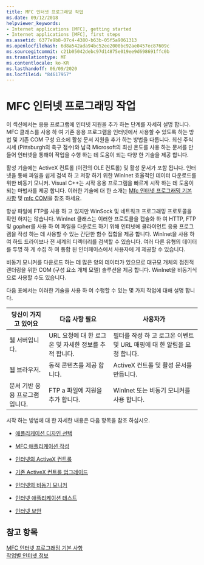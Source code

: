 ```yaml
---
title: MFC 인터넷 프로그래밍 작업
ms.date: 09/12/2018
helpviewer_keywords:
- Internet applications [MFC], getting started
- Internet applications [MFC], first steps
ms.assetid: 6377e9b8-07c4-4380-b63b-05f5a9061313
ms.openlocfilehash: 6d8a542ada94bc52ee2000bc92ae0457ec87609c
ms.sourcegitcommit: c21b05042debc97d14875e019ee9d698691ffc0b
ms.translationtype: MT
ms.contentlocale: ko-KR
ms.lasthandoff: 06/09/2020
ms.locfileid: "84617957"
---
```

# <a name="mfc-internet-programming-tasks"></a>MFC 인터넷 프로그래밍 작업

이 섹션에서는 응용 프로그램에 인터넷 지원을 추가 하는 단계를 자세히 설명 합니다. MFC 클래스를 사용 하 여 기존 응용 프로그램을 인터넷에서 사용할 수 있도록 하는 방법 및 기존 COM 구성 요소에 활성 문서 지원을 추가 하는 방법을 다룹니다. 최신 주식 시세 (Pittsburgh의 축구 점수)와 남극 Microsoft의 최신 온도를 사용 하는 문서를 만들어 인터넷을 통해이 작업을 수행 하는 데 도움이 되는 다양 한 기술을 제공 합니다.

활성 기술에는 ActiveX 컨트롤 (이전의 OLE 컨트롤) 및 활성 문서가 포함 됩니다. 인터넷을 통해 파일을 쉽게 검색 하 고 저장 하기 위한 WinInet 효율적인 데이터 다운로드를 위한 비동기 모니커. Visual C++는 시작 응용 프로그램을 빠르게 시작 하는 데 도움이 되는 마법사를 제공 합니다. 이러한 기술에 대 한 소개는 [Mfc 인터넷 프로그래밍 기본 사항](mfc-internet-programming-basics.md) 및 [mfc COM](mfc-com.md)을 참조 하세요.

항상 파일에 FTP를 사용 하 고 있지만 WinSock 및 네트워크 프로그래밍 프로토콜을 확인 하지는 않습니다. WinInet 클래스는 이러한 프로토콜을 캡슐화 하 여 HTTP, FTP 및 gopher를 사용 하 여 파일을 다운로드 하기 위해 인터넷에 클라이언트 응용 프로그램을 작성 하는 데 사용할 수 있는 간단한 함수 집합을 제공 합니다. WinInet을 사용 하 여 하드 드라이브나 전 세계의 디렉터리를 검색할 수 있습니다. 여러 다른 유형의 데이터를 투명 하 게 수집 하 여 통합 된 인터페이스에서 사용자에 게 제공할 수 있습니다.

비동기 모니커를 다운로드 하는 데 많은 양의 데이터가 있으므로 대규모 개체의 점진적 렌더링을 위한 COM (구성 요소 개체 모델) 솔루션을 제공 합니다. WinInet을 비동기식으로 사용할 수도 있습니다.

다음 표에서는 이러한 기술을 사용 하 여 수행할 수 있는 몇 가지 작업에 대해 설명 합니다.

|당신이 가지고 있어요|다음 사항 필요|사용자가|
|--------------|-----------------|----------------|
|웹 서버입니다.|URL 요청에 대 한 로그온 및 자세한 정보를 추적 합니다.|필터를 작성 하 고 로그온 이벤트 및 URL 매핑에 대 한 알림을 요청 합니다.|
|웹 브라우저.|동적 콘텐츠를 제공 합니다.|ActiveX 컨트롤 및 활성 문서를 만듭니다.|
|문서 기반 응용 프로그램입니다.|FTP a 파일에 지원을 추가 합니다.|WinInet 또는 비동기 모니커를 사용 합니다.|

시작 하는 방법에 대 한 자세한 내용은 다음 항목을 참조 하십시오.

- [애플리케이션 디자인 선택](application-design-choices.md)

- [MFC 애플리케이션 작성](writing-mfc-applications.md)

- [인터넷의 ActiveX 컨트롤](activex-controls-on-the-internet.md)

- [기존 ActiveX 컨트롤 업그레이드](upgrading-an-existing-activex-control.md)

- [인터넷의 비동기 모니커](asynchronous-monikers-on-the-internet.md)

- [인터넷 애플리케이션 테스트](testing-internet-applications.md)

- [인터넷 보안](internet-security-cpp.md)

## <a name="see-also"></a>참고 항목

[MFC 인터넷 프로그래밍 기본 사항](mfc-internet-programming-basics.md)<br/>
[작업별 인터넷 정보](internet-information-by-task.md)
